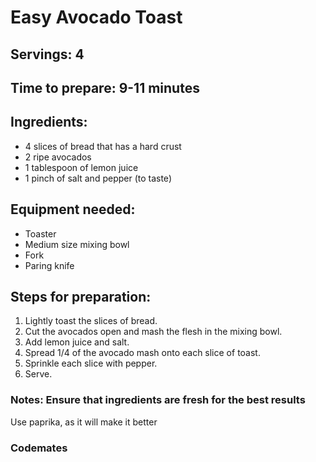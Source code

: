 # Easy Avocado Toast

## Servings: 4

## Time to prepare: 9-11 minutes

## Ingredients:

- 4 slices of bread that has a hard crust
- 2 ripe avocados
- 1 tablespoon of lemon juice
- 1 pinch of salt and pepper (to taste)

## Equipment needed:

- Toaster
- Medium size mixing bowl
- Fork
- Paring knife

## Steps for preparation:

1. Lightly toast the slices of bread.
2. Cut the avocados open and mash the flesh in the mixing bowl.
3. Add lemon juice and salt.
4. Spread 1/4 of the avocado mash onto each slice of toast.
5. Sprinkle each slice with pepper.
6. Serve.

### Notes: Ensure that ingredients are fresh for the best results
Use paprika, as it will make it better



### Codemates #
